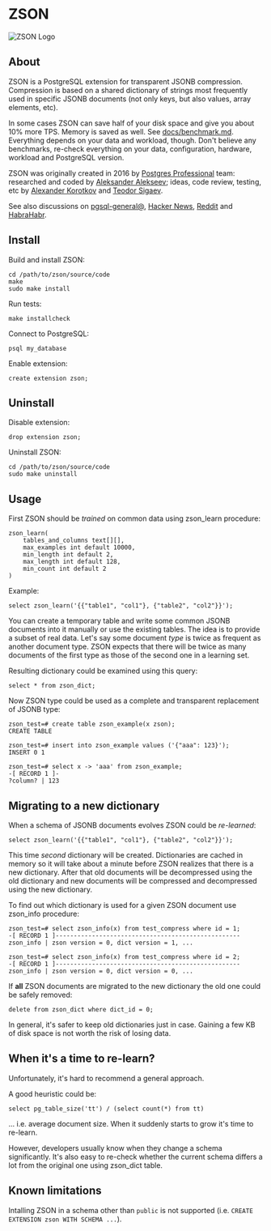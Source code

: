 # ZSON

![ZSON Logo](img/zson-logo.png)

## About

ZSON is a PostgreSQL extension for transparent JSONB compression. Compression is
based on a shared dictionary of strings most frequently used in specific JSONB
documents (not only keys, but also values, array elements, etc).

In some cases ZSON can save half of your disk space and give you about 10% more
TPS. Memory is saved as well. See [docs/benchmark.md](docs/benchmark.md).
Everything depends on your data and workload, though. Don't believe any
benchmarks, re-check everything on your data, configuration, hardware, workload
and PostgreSQL version.

ZSON was originally created in 2016 by [Postgres Professional][pgpro] team:
researched and coded by [Aleksander Alekseev][me]; ideas, code review, testing,
etc by [Alexander Korotkov][ak] and [Teodor Sigaev][ts].

[me]: https://eax.me/
[ak]: https://akorotkov.github.io/
[ts]: http://www.sigaev.ru/
[pgpro]: https://postgrespro.com/

See also discussions on [pgsql-general@][gen], [Hacker News][hn], [Reddit][rd]
and [HabraHabr][habr].

[gen]: https://www.postgresql.org/message-id/flat/20160930185801.38654a1c%40e754
[hn]: https://news.ycombinator.com/item?id=12633486
[rd]: https://www.reddit.com/r/PostgreSQL/comments/55mr4r/zson_postgresql_extension_for_transparent_jsonb/
[habr]: https://habr.com/ru/company/postgrespro/blog/312006/

## Install

Build and install ZSON:

```
cd /path/to/zson/source/code
make
sudo make install
```

Run tests:

```
make installcheck
```

Connect to PostgreSQL:

```
psql my_database
```

Enable extension:

```
create extension zson;
```

## Uninstall

Disable extension:

```
drop extension zson;
```

Uninstall ZSON:

```
cd /path/to/zson/source/code
sudo make uninstall
```

## Usage

First ZSON should be *trained* on common data using zson\_learn procedure:

```
zson_learn(
    tables_and_columns text[][],
    max_examples int default 10000,
    min_length int default 2,
    max_length int default 128,
    min_count int default 2
)
```

Example:

```
select zson_learn('{{"table1", "col1"}, {"table2", "col2"}}');
```

You can create a temporary table and write some common JSONB documents into it
manually or use the existing tables. The idea is to provide a subset of real
data.  Let's say some document *type* is twice as frequent as another document
type.  ZSON expects that there will be twice as many documents of the first type
as those of the second one in a learning set.

Resulting dictionary could be examined using this query:

```
select * from zson_dict;
```

Now ZSON type could be used as a complete and transparent replacement of JSONB
type:

```
zson_test=# create table zson_example(x zson);
CREATE TABLE

zson_test=# insert into zson_example values ('{"aaa": 123}');
INSERT 0 1

zson_test=# select x -> 'aaa' from zson_example;
-[ RECORD 1 ]-
?column? | 123
```

## Migrating to a new dictionary

When a schema of JSONB documents evolves ZSON could be *re-learned*:

```
select zson_learn('{{"table1", "col1"}, {"table2", "col2"}}');
```

This time *second* dictionary will be created. Dictionaries are cached in memory
so it will take about a minute before ZSON realizes that there is a new
dictionary. After that old documents will be decompressed using the old
dictionary and new documents will be compressed and decompressed using the new
dictionary.

To find out which dictionary is used for a given ZSON document use zson\_info
procedure:

```
zson_test=# select zson_info(x) from test_compress where id = 1;
-[ RECORD 1 ]---------------------------------------------------
zson_info | zson version = 0, dict version = 1, ...

zson_test=# select zson_info(x) from test_compress where id = 2;
-[ RECORD 1 ]---------------------------------------------------
zson_info | zson version = 0, dict version = 0, ...
```

If **all** ZSON documents are migrated to the new dictionary the old one could
be safely removed:

```
delete from zson_dict where dict_id = 0;
```

In general, it's safer to keep old dictionaries just in case. Gaining a few KB
of disk space is not worth the risk of losing data.

## When it's a time to re-learn?

Unfortunately, it's hard to recommend a general approach.

A good heuristic could be:

```
select pg_table_size('tt') / (select count(*) from tt)
```

... i.e. average document size. When it suddenly starts to grow it's time to
re-learn.

However, developers usually know when they change a schema significantly. It's
also easy to re-check whether the current schema differs a lot from the original
one using zson\_dict table.

## Known limitations 

Intalling ZSON in a schema other than `public` is not supported (i.e. `CREATE EXTENSION zson WITH SCHEMA ...`).

